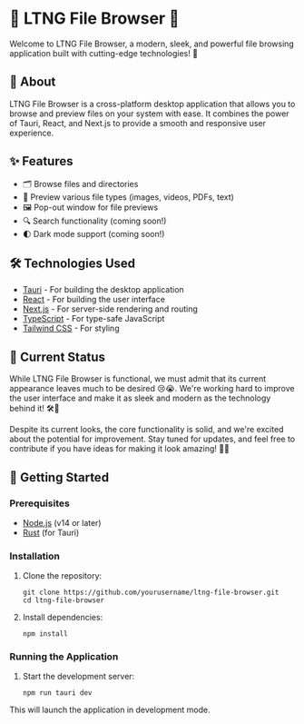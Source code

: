 # 🌟 LTNG File Browser 🌟

Welcome to LTNG File Browser, a modern, sleek, and powerful file browsing application built with cutting-edge technologies! 🚀

## 📖 About

LTNG File Browser is a cross-platform desktop application that allows you to browse and preview files on your system with ease. It combines the power of Tauri, React, and Next.js to provide a smooth and responsive user experience.

## ✨ Features

- 🗂️ Browse files and directories
- 👀 Preview various file types (images, videos, PDFs, text)
- 🖼️ Pop-out window for file previews
- 🔍 Search functionality (coming soon!)
- 🌓 Dark mode support (coming soon!)

## 🛠️ Technologies Used

- [Tauri](https://tauri.app/) - For building the desktop application
- [React](https://reactjs.org/) - For building the user interface
- [Next.js](https://nextjs.org/) - For server-side rendering and routing
- [TypeScript](https://www.typescriptlang.org/) - For type-safe JavaScript
- [Tailwind CSS](https://tailwindcss.com/) - For styling

## 🚧 Current Status

While LTNG File Browser is functional, we must admit that its current appearance leaves much to be desired 😢😭. We're working hard to improve the user interface and make it as sleek and modern as the technology behind it! 🛠️💪

Despite its current looks, the core functionality is solid, and we're excited about the potential for improvement. Stay tuned for updates, and feel free to contribute if you have ideas for making it look amazing! 🌈✨

## 🚀 Getting Started

### Prerequisites

- [Node.js](https://nodejs.org/) (v14 or later)
- [Rust](https://www.rust-lang.org/) (for Tauri)

### Installation

1. Clone the repository:
   ```
   git clone https://github.com/yourusername/ltng-file-browser.git
   cd ltng-file-browser
   ```

2. Install dependencies:
   ```
   npm install
   ```

### Running the Application

1. Start the development server:
   ```
   npm run tauri dev
   ```

This will launch the application in development mode.

